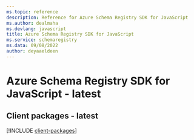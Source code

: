 ```yaml
---
ms.topic: reference
description: Reference for Azure Schema Registry SDK for JavaScript
ms.author: dealmaha
ms.devlang: javascript
title: Azure Schema Registry SDK for JavaScript
ms.service: schemaregistry
ms.data: 09/08/2022
author: deyaaeldeen
---
```

# Azure Schema Registry SDK for JavaScript - latest

## Client packages - latest
[!INCLUDE [client-packages](schema-registry-client-index.md)]